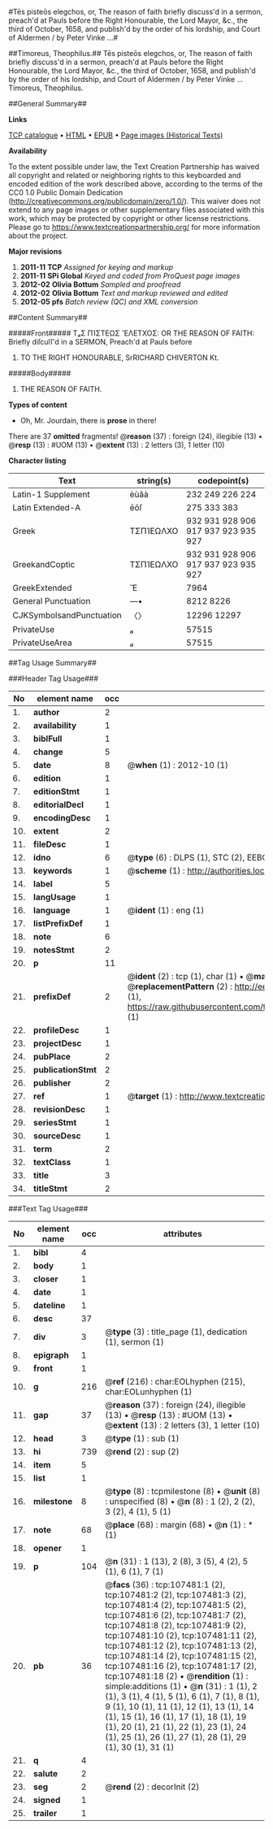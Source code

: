 #Tēs pisteōs elegchos, or, The reason of faith briefly discuss'd in a sermon, preach'd at Pauls before the Right Honourable, the Lord Mayor, &c., the third of October, 1658, and publish'd by the order of his lordship, and Court of Aldermen / by Peter Vinke ...#

##Timoreus, Theophilus.##
Tēs pisteōs elegchos, or, The reason of faith briefly discuss'd in a sermon, preach'd at Pauls before the Right Honourable, the Lord Mayor, &c., the third of October, 1658, and publish'd by the order of his lordship, and Court of Aldermen / by Peter Vinke ...
Timoreus, Theophilus.

##General Summary##

**Links**

[TCP catalogue](http://www.ota.ox.ac.uk/tcp/)  • 
[HTML](http://tei.it.ox.ac.uk/tcp/Texts-HTML/free/A65/A65069.html)  • 
[EPUB](http://tei.it.ox.ac.uk/tcp/Texts-EPUB/free/A65/A65069.epub) • 
[Page images (Historical Texts)](https://historicaltexts.jisc.ac.uk/eebo-18395971e)

**Availability**

To the extent possible under law, the Text Creation Partnership has waived all copyright and related or neighboring rights to this keyboarded and encoded edition of the work described above, according to the terms of the CC0 1.0 Public Domain Dedication (http://creativecommons.org/publicdomain/zero/1.0/). This waiver does not extend to any page images or other supplementary files associated with this work, which may be protected by copyright or other license restrictions. Please go to https://www.textcreationpartnership.org/ for more information about the project.

**Major revisions**

1. __2011-11__ __TCP__ *Assigned for keying and markup*
1. __2011-11__ __SPi Global__ *Keyed and coded from ProQuest page images*
1. __2012-02__ __Olivia Bottum__ *Sampled and proofread*
1. __2012-02__ __Olivia Bottum__ *Text and markup reviewed and edited*
1. __2012-05__ __pfs__ *Batch review (QC) and XML conversion*

##Content Summary##

#####Front#####
ΤΣ ΠΊΣΤΕΩΣ ἜΛΕΤΧΟΣ: OR THE REASON OF FAITH: Briefly diſcuſſ'd in a SERMON, Preach'd at Pauls before
1. TO THE RIGHT HONOURABLE, SrRICHARD CHIVERTON Kt.

#####Body#####

1. THE REASON OF FAITH.

**Types of content**

  * Oh, Mr. Jourdain, there is **prose** in there!

There are 37 **omitted** fragments! 
 @__reason__ (37) : foreign (24), illegible (13)  •  @__resp__ (13) : #UOM (13)  •  @__extent__ (13) : 2 letters (3), 1 letter (10)

**Character listing**


|Text|string(s)|codepoint(s)|
|---|---|---|
|Latin-1 Supplement|èùâà|232 249 226 224|
|Latin Extended-A|ēōſ|275 333 383|
|Greek|ΤΣΠΊΕΩΛΧΟ|932 931 928 906 917 937 923 935 927|
|GreekandCoptic|ΤΣΠΊΕΩΛΧΟ|932 931 928 906 917 937 923 935 927|
|GreekExtended|Ἔ|7964|
|General Punctuation|—•|8212 8226|
|CJKSymbolsandPunctuation|〈〉|12296 12297|
|PrivateUse||57515|
|PrivateUseArea||57515|

##Tag Usage Summary##

###Header Tag Usage###

|No|element name|occ|attributes|
|---|---|---|---|
|1.|__author__|2||
|2.|__availability__|1||
|3.|__biblFull__|1||
|4.|__change__|5||
|5.|__date__|8| @__when__ (1) : 2012-10 (1)|
|6.|__edition__|1||
|7.|__editionStmt__|1||
|8.|__editorialDecl__|1||
|9.|__encodingDesc__|1||
|10.|__extent__|2||
|11.|__fileDesc__|1||
|12.|__idno__|6| @__type__ (6) : DLPS (1), STC (2), EEBO-CITATION (1), OCLC (1), VID (1)|
|13.|__keywords__|1| @__scheme__ (1) : http://authorities.loc.gov/ (1)|
|14.|__label__|5||
|15.|__langUsage__|1||
|16.|__language__|1| @__ident__ (1) : eng (1)|
|17.|__listPrefixDef__|1||
|18.|__note__|6||
|19.|__notesStmt__|2||
|20.|__p__|11||
|21.|__prefixDef__|2| @__ident__ (2) : tcp (1), char (1)  •  @__matchPattern__ (2) : ([0-9\-]+):([0-9IVX]+) (1), (.+) (1)  •  @__replacementPattern__ (2) : http://eebo.chadwyck.com/downloadtiff?vid=$1&page=$2 (1), https://raw.githubusercontent.com/textcreationpartnership/Texts/master/tcpchars.xml#$1 (1)|
|22.|__profileDesc__|1||
|23.|__projectDesc__|1||
|24.|__pubPlace__|2||
|25.|__publicationStmt__|2||
|26.|__publisher__|2||
|27.|__ref__|1| @__target__ (1) : http://www.textcreationpartnership.org/docs/. (1)|
|28.|__revisionDesc__|1||
|29.|__seriesStmt__|1||
|30.|__sourceDesc__|1||
|31.|__term__|2||
|32.|__textClass__|1||
|33.|__title__|3||
|34.|__titleStmt__|2||


###Text Tag Usage###

|No|element name|occ|attributes|
|---|---|---|---|
|1.|__bibl__|4||
|2.|__body__|1||
|3.|__closer__|1||
|4.|__date__|1||
|5.|__dateline__|1||
|6.|__desc__|37||
|7.|__div__|3| @__type__ (3) : title_page (1), dedication (1), sermon (1)|
|8.|__epigraph__|1||
|9.|__front__|1||
|10.|__g__|216| @__ref__ (216) : char:EOLhyphen (215), char:EOLunhyphen (1)|
|11.|__gap__|37| @__reason__ (37) : foreign (24), illegible (13)  •  @__resp__ (13) : #UOM (13)  •  @__extent__ (13) : 2 letters (3), 1 letter (10)|
|12.|__head__|3| @__type__ (1) : sub (1)|
|13.|__hi__|739| @__rend__ (2) : sup (2)|
|14.|__item__|5||
|15.|__list__|1||
|16.|__milestone__|8| @__type__ (8) : tcpmilestone (8)  •  @__unit__ (8) : unspecified (8)  •  @__n__ (8) : 1 (2), 2 (2), 3 (2), 4 (1), 5 (1)|
|17.|__note__|68| @__place__ (68) : margin (68)  •  @__n__ (1) : * (1)|
|18.|__opener__|1||
|19.|__p__|104| @__n__ (31) : 1 (13), 2 (8), 3 (5), 4 (2), 5 (1), 6 (1), 7 (1)|
|20.|__pb__|36| @__facs__ (36) : tcp:107481:1 (2), tcp:107481:2 (2), tcp:107481:3 (2), tcp:107481:4 (2), tcp:107481:5 (2), tcp:107481:6 (2), tcp:107481:7 (2), tcp:107481:8 (2), tcp:107481:9 (2), tcp:107481:10 (2), tcp:107481:11 (2), tcp:107481:12 (2), tcp:107481:13 (2), tcp:107481:14 (2), tcp:107481:15 (2), tcp:107481:16 (2), tcp:107481:17 (2), tcp:107481:18 (2)  •  @__rendition__ (1) : simple:additions (1)  •  @__n__ (31) : 1 (1), 2 (1), 3 (1), 4 (1), 5 (1), 6 (1), 7 (1), 8 (1), 9 (1), 10 (1), 11 (1), 12 (1), 13 (1), 14 (1), 15 (1), 16 (1), 17 (1), 18 (1), 19 (1), 20 (1), 21 (1), 22 (1), 23 (1), 24 (1), 25 (1), 26 (1), 27 (1), 28 (1), 29 (1), 30 (1), 31 (1)|
|21.|__q__|4||
|22.|__salute__|2||
|23.|__seg__|2| @__rend__ (2) : decorInit (2)|
|24.|__signed__|1||
|25.|__trailer__|1||
